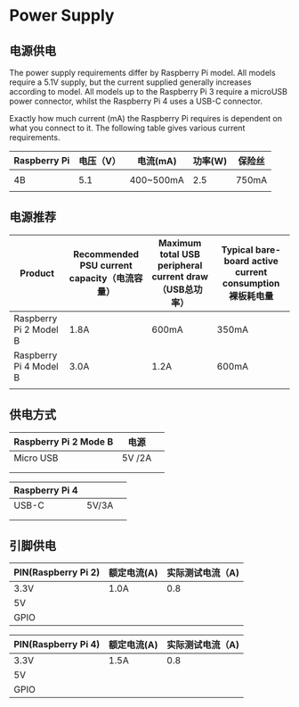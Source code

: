 # Power Supply

## 电源供电

The power supply requirements differ by Raspberry Pi model. All models require a 5.1V supply, but the current supplied generally increases according to model. All models up to the Raspberry Pi 3 require a microUSB power connector, whilst the Raspberry Pi 4 uses a USB-C connector.

Exactly how much current (mA) the Raspberry Pi requires is dependent on what you connect to it. The following table gives various current requirements.

| Raspberry Pi | 电压（V） | 电流(mA)  | 功率(W) | 保险丝 |
| ------------ | --------- | --------- | ------- | ------ |
|              |           |           |         |        |
| 4B           | 5.1       | 400~500mA | 2.5     | 750mA  |
|              |           |           |         |        |

## 电源推荐

| **Product**            | **Recommended PSU current capacity**（电流容量） | **Maximum total USB peripheral current draw** （USB总功率） | **Typical bare-board active current consumption** 裸板耗电量 |
| ---------------------- | ------------------------------------------------ | ----------------------------------------------------------- | ------------------------------------------------------------ |
| Raspberry Pi 2 Model B | 1.8A                                             | 600mA                                                       | 350mA                                                        |
| Raspberry Pi 4 Model B | 3.0A                                             | 1.2A                                                        | 600mA                                                        |
|                        |                                                  |                                                             |                                                              |



## 供电方式

| Raspberry Pi 2 Mode B | 电源   |      |
| --------------------- | ------ | ---- |
| Micro USB             | 5V /2A |      |
|                       |        |      |
|                       |        |      |

| Raspberry Pi 4 |       |      |
| -------------- | ----- | ---- |
| USB-C          | 5V/3A |      |
|                |       |      |
|                |       |      |

## 引脚供电

| PIN(Raspberry Pi 2) | 额定电流(A) | 实际测试电流（A) |
| ------------------- | ----------- | ---------------- |
| 3.3V                | 1.0A        | 0.8              |
| 5V                  |             |                  |
| GPIO                |             |                  |

| PIN(Raspberry Pi 4) | 额定电流(A) | 实际测试电流（A) |
| ------------------- | ----------- | ---------------- |
| 3.3V                | 1.5A        | 0.8              |
| 5V                  |             |                  |
| GPIO                |             |                  |